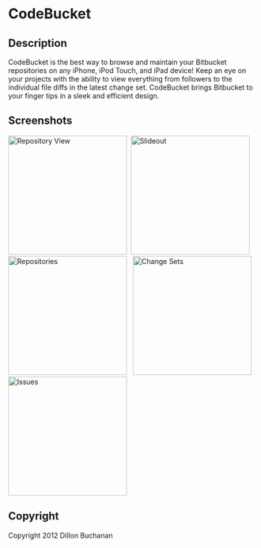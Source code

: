 CodeBucket
==================

Description
------------------
CodeBucket is the best way to browse and maintain your Bitbucket repositories on any iPhone, iPod Touch, and iPad device! Keep an eye on your projects with the ability to view everything from followers to the individual file diffs in the latest change set. CodeBucket brings Bitbucket to your finger tips in a sleek and efficient design.

Screenshots
------------------

<img alt="Repository View" src="https://raw.github.com/thedillonb/CodeBucket/master/Screenshots/RepositoryView.png" width="240">&nbsp;
<img alt="Slideout" src="https://raw.github.com/thedillonb/CodeBucket/master/Screenshots/Slideout.png" width="240">
&nbsp;
<img alt="Repositories" src="https://raw.github.com/thedillonb/CodeBucket/master/Screenshots/Repositories.png" width="240">
&nbsp;
<img alt="Change Sets" src="https://raw.github.com/thedillonb/CodeBucket/master/Screenshots/ChangeSets.png" width="240">
&nbsp;
<img alt="Issues" src="https://raw.github.com/thedillonb/CodeBucket/master/Screenshots/Issues.png" width="240">



Copyright
-----------------
Copyright 2012 Dillon Buchanan
